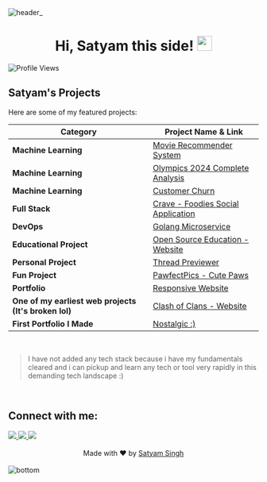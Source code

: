 <img src="https://github.com/user-attachments/assets/9216c901-7956-4f4c-a1e7-8d1b8cbd6374" alt="header_" />

<div align="center">
  <h1>
    Hi, Satyam this side!
    <img src="https://media.giphy.com/media/hvRJCLFzcasrR4ia7z/giphy.gif" width="30">
  </h1>
</div>



<img src="https://komarev.com/ghpvc/?username=satyxm&label=Profile%20Views&color=0e75b6&style=flat" alt="Profile Views" />

<br/>

## Satyam's Projects

Here are some of my featured projects:

| Category              | Project Name & Link |
|----------------------|---------------------|
| **Machine Learning** | [Movie Recommender System](https://reelarity.streamlit.app/) |
| **Machine Learning** | [Olympics 2024 Complete Analysis](https://github.com/Satyxm/ml-projects/tree/main/ml-olympics) |
| **Machine Learning** | [Customer Churn](https://github.com/Satyxm/customer-churn) |
| **Full Stack** | [Crave - Foodies Social Application](https://crave-beige.vercel.app/) |
| **DevOps** | [Golang Microservice](https://github.com/Satyxm/goMicroservice) |
| **Educational Project** | [Open Source Education - Website](https://open-source-matrix.vercel.app/) |
| **Personal Project** | [Thread Previewer](https://thread-previewer.vercel.app/) |
| **Fun Project** | [PawfectPics - Cute Paws](https://pawfectpics.vercel.app/) |
| **Portfolio** | [Responsive Website](https://satyamsportfolio.vercel.app/) |
| **One of my earliest web projects (It's broken lol)** | [Clash of Clans - Website](https://satyxm.github.io/splashcoc.github.io/) |
| **First Portfolio I Made** | [Nostalgic :) ](https://satyam-s-portfolio.vercel.app/) |



<br/>

> I have not added any tech stack because i have my fundamentals cleared and i can pickup and learn any tech or tool very rapidly in this demanding tech landscape :)

<br/>

## Connect with me:

<a href="mailto:satyamsingh.officialwork@gmail.com">
  <img src="https://skillicons.dev/icons?i=gmail" />
</a>

<a href="https://x.com/satyamtwts">
  <img src="https://skillicons.dev/icons?i=twitter" />
</a>
<a href="https://linkedin.com/satyams-in">
  <img src="https://skillicons.dev/icons?i=linkedin" />
</a>


<br/>
<br/>

<div align="center">
  Made with ❤️ by <a href="https://github.com/satyxm">Satyam Singh</a>
</div>


<br/>

<img src="https://github.com/user-attachments/assets/dab29644-60b3-43e3-84b8-99cf4890db93" alt="bottom" />
